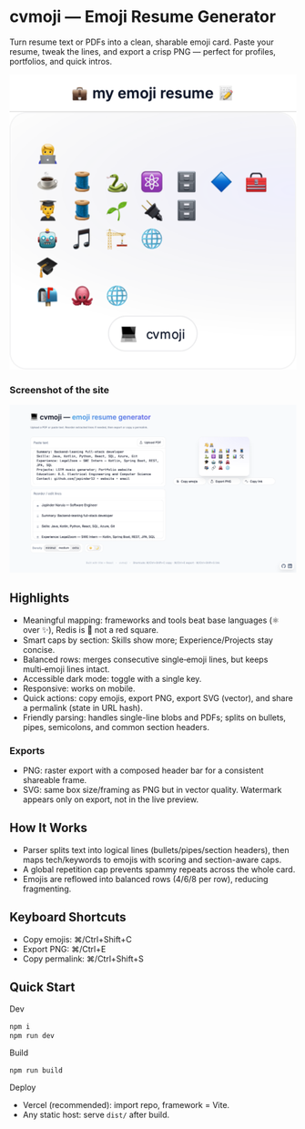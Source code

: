# cvmoji — Emoji Resume Generator

Turn resume text or PDFs into a clean, sharable emoji card. Paste your resume, tweak the lines, and export a crisp PNG — perfect for profiles, portfolios, and quick intros.


![cvmoji resume](./cvmoji.png)

### Screenshot of the site
![cvmoji screenshot](./cvmoji-ss.png)



## Highlights
- Meaningful mapping: frameworks and tools beat base languages (⚛️ over ✨), Redis is 🧱 not a red square.
- Smart caps by section: Skills show more; Experience/Projects stay concise.
- Balanced rows: merges consecutive single‑emoji lines, but keeps multi‑emoji lines intact.
- Accessible dark mode: toggle with a single key.
- Responsive: works on mobile.
- Quick actions: copy emojis, export PNG, export SVG (vector), and share a permalink (state in URL hash).
- Friendly parsing: handles single-line blobs and PDFs; splits on bullets, pipes, semicolons, and common section headers.

### Exports
- PNG: raster export with a composed header bar for a consistent shareable frame.
- SVG: same box size/framing as PNG but in vector quality. Watermark appears only on export, not in the live preview.

## How It Works
- Parser splits text into logical lines (bullets/pipes/section headers), then maps tech/keywords to emojis with scoring and section-aware caps.
- A global repetition cap prevents spammy repeats across the whole card.
- Emojis are reflowed into balanced rows (4/6/8 per row), reducing fragmenting.

## Keyboard Shortcuts
- Copy emojis: ⌘/Ctrl+Shift+C
- Export PNG: ⌘/Ctrl+E
- Copy permalink: ⌘/Ctrl+Shift+S


## Quick Start

Dev
```
npm i
npm run dev
```

Build
```
npm run build
```

Deploy
- Vercel (recommended): import repo, framework = Vite.
- Any static host: serve `dist/` after build.
